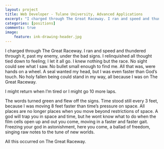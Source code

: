 ```yaml
---
layout: project
title: Web Developer - Tulane University, Advanced Applications
excerpt: "I charged through The Great Raceway. I ran and speed and thundered through it, past my enemy, under the bad signs. I relinquished all thought tied down to feeling; I let it all go. I knew nothing but the race."
categories: [positions]
comments: true
image:
    feature: ink-drawing-header.jpg
---
```


I charged through The Great Raceway. I ran and speed and thundered through it, past my enemy, under the bad signs. I relinquished all thought tied down to feeling; I let it all go. I knew nothing but the race. No sight could see what I saw. No bullet small enough to find me. All that was, were hands on a wheel. A seal wanted my head, but I was even faster than God’s touch. No holy fallen being could stand in my way, all because I was on The Great Raceway.

I might return when I’m tired or I might go 10 more laps.

The words turned green and flew off the signs. Time stood still every 3 feet, because I was moving 8 feet faster than time’s pressure on space. All places are no longer places when you move beyond restrictions of space. A god will trap you in space and time, but he wont know what to do when the film cells open up and out you come, moving in a faster and faster gait. Freezing your god in astonishment, here you come, a ballad of freedom, singing raw notes to the tune of new worlds.

All this occurred on The Great Raceway.